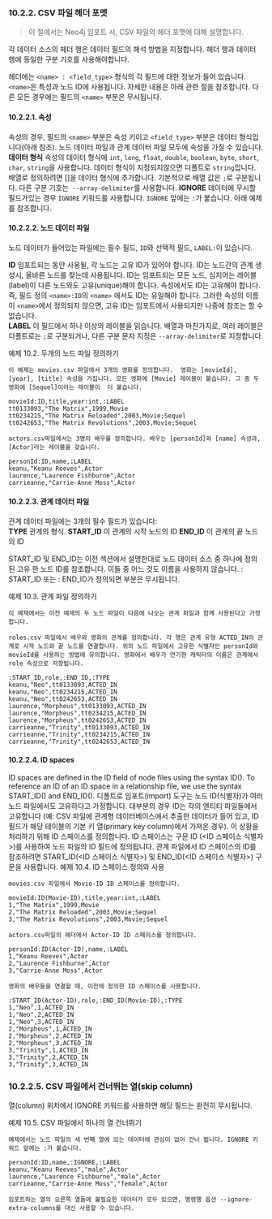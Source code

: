 ### 10.2.2. CSV 파일 헤더 포맷
> 이 절에서는 Neo4j 임포트 시, CSV 파일의 헤더 포맷에 대해 설명합니다.

각 데이터 소스의 헤더 행은 데이터 필드의 해석 방법을 지정합니다. 헤더 행과 데이터 행에 동일한 구분 기호를 사용해야합니다.

헤더에는 `<name> : <field_type>` 형식의 각 필드에 대한 정보가 들어 있습니다. `<name>`은 특성과 노드 ID에 사용됩니다. 자세한 내용은 아래 관련 절을 참조합니다. 다른 모든 경우에는 필드의 `<name>` 부분은 무시됩니다.

#### 10.2.2.1. 속성
속성의 경우, 필드의 `<name>` 부분은 속성 키이고 `<field_type>` 부분은 데이터 형식입니다(아래 참조). 노드 데이터 파일과 관계 데이터 파일 모두에 속성을 가질 수 있습니다.  
**데이터 형식**
속성의 데이터 형식에 `int`, `long`, `float`, `double`, `boolean`, `byte`, `short`, `char`, `string`을 사용합니다. 데이터 형식이 지정되지않으면 디폴트로 `string`입니다. 배열로 정의하려면 []을 데이터 형식에 추가합니다. 기본적으로 배열 값은 `;`로 구분됩니다. 다른 구분 기호는` --array-delimiter`를 사용합니다.
**IGNORE**
데이터에 무시할 필드가있는 경우 `IGNORE` 키워드를 사용합니다. `IGNORE` 앞에는 `:`가 붙습니다. 아래 예제를 참조합니다.

#### 10.2.2.2. 노드 데이터 파일
노드 데이터가 들어있는 파일에는 필수 필드, `ID`와 선택적 필드, `LABEL:`이 있습니다.

**ID**
임포트되는 동안 사용될, 각 노드는 고유 ID가 있어야 합니다. ID는 노드간의 관계 생성시, 올바른 노드를 찾는데 사용됩니다. ID는 임포트되는 모든 노드, 심지어는 레이블(label)이 다른 노드와도 고유(unique)해야 합니다. 속성에서도 ID는 고유해야 합니다. 즉, 필드 정의 `<name>:ID`의 `<name>` 에서도 ID는 유일해야 합니다. 그러한 속성의 이름이 `<name>`에서 정의되지 않으면, 고유 ID는 임포트에서 사용되지만 나중에 참조는 할 수 없습니다.   
**LABEL**
이 필드에서 하나 이상의 레이블을 읽습니다. 배열과 마찬가지로, 여러 레이블은 디폴트로는 `;`로 구분되거나, 다른 구분 문자 지정은 `--array-delimiter`로 지정합니다.  

예제 10.2. 두개의 노드 파일 정의하기
```
이 예제는 movies.csv 파일에서 3개의 영화를 정의합니다.  영화는 [movieId], [year], [title] 속성을 가집니다. 모든 영화에 [Movie] 레이블이 붙습니다. 그 중 두 영화에 [Sequel]이라는 레이블이  더 붙습니다.

movieId:ID,title,year:int,:LABEL
tt0133093,"The Matrix",1999,Movie
tt0234215,"The Matrix Reloaded",2003,Movie;Sequel
tt0242653,"The Matrix Revolutions",2003,Movie;Sequel

actors.csv파일에서는 3명의 배우를 정의합니다. 배우는 [personId]와 [name] 속성과, [Actor]라는 레이블을 갖습니다.

personId:ID,name,:LABEL
keanu,"Keanu Reeves",Actor
laurence,"Laurence Fishburne",Actor
carrieanne,"Carrie-Anne Moss",Actor
```
#### 10.2.2.3. 관계 데이터 파일
관계 데이터 파일에는 3개의 필수 필드가 있습니다:   
**TYPE**
관계의 형식.
**START_ID**
이 관계의 시작 노드의 ID
**END_ID**
이 관계의 끝 노드의 ID

START_ID 및 END_ID는 이전 섹션에서 설명한대로 노드 데이터 소스 중 하나에 정의 된 고유 한 노드 ID를 참조합니다. 이들 중 어느 것도 이름을 사용하지 않습니다. <name> : START_ID 또는 <name> : END_ID가 정의되면 <name> 부분은 무시됩니다.

예제 10.3. 관계 파일 정의하기
```
이 예제에서는 이전 예제의 두 노드 파일이 다음에 나오는 관계 파일과 함께 사용된다고 가정합니다.

roles.csv 파일에서 배우와 영화의 관계를 정의합니다. 각 행은 관계 유형 ACTED_IN의 관계로 시작 노드와 끝 노드를 연결합니다. 위의 노드 파일에서 고유한 식별자인 personId와 movieId를 사용하는 방법에 유의합니다. 영화에서 배우가 연기한 캐릭터의 이름은 관계에서 role 속성으로 저장됩니다.

:START_ID,role,:END_ID,:TYPE
keanu,"Neo",tt0133093,ACTED_IN
keanu,"Neo",tt0234215,ACTED_IN
keanu,"Neo",tt0242653,ACTED_IN
laurence,"Morpheus",tt0133093,ACTED_IN
laurence,"Morpheus",tt0234215,ACTED_IN
laurence,"Morpheus",tt0242653,ACTED_IN
carrieanne,"Trinity",tt0133093,ACTED_IN
carrieanne,"Trinity",tt0234215,ACTED_IN
carrieanne,"Trinity",tt0242653,ACTED_IN
```
#### 10.2.2.4. ID spaces
ID spaces are defined in the ID field of node files using the syntax ID(<ID space identifier>). To reference an ID of an ID space in a relationship file, we use the syntax START_ID(<ID space identifier>) and END_ID(<ID space identifier>).
디폴트로 임포트(import) 도구는 노드 ID(식별자)가 여러 노드 파일에서도 고유하다고 가정합니다. 대부분의 경우 ID는 각의 엔티티 파일들에서 고유합니다 (예: CSV 파일에 관계형 데이터베이스에서 추출한 데이터가 들어 있고, ID 필드가 해당 테이블의 기본 키 열(primary key column)에서 가져온 경우). 이 상황을 처리하기 위해 ID 스페이스를 정의합니다. ID 스페이스는 구문 ID (<ID 스페이스 식별자>)를 사용하여 노드 파일의 ID 필드에 정의됩니다. 관계 파일에서 ID 스페이스의 ID를 참조하려면 START_ID(<ID 스페이스 식별자>) 및 END_ID(<ID 스페이스 식별자>) 구문을 사용합니다.
예제 10.4. ID 스페이스 정의와 사용
```
movies.csv 파일에서 Movie-ID ID 스페이스를 정의합니다.

movieId:ID(Movie-ID),title,year:int,:LABEL
1,"The Matrix",1999,Movie
2,"The Matrix Reloaded",2003,Movie;Sequel
3,"The Matrix Revolutions",2003,Movie;Sequel

actors.csv파일의 헤더에서 Actor-ID ID 스페이스를 정의합니다.

personId:ID(Actor-ID),name,:LABEL
1,"Keanu Reeves",Actor
2,"Laurence Fishburne",Actor
3,"Carrie-Anne Moss",Actor

영화의 배우들을 연결할 때, 이전에 정의한 ID 스페이스를 사용합니다.

:START_ID(Actor-ID),role,:END_ID(Movie-ID),:TYPE
1,"Neo",1,ACTED_IN
1,"Neo",2,ACTED_IN
1,"Neo",3,ACTED_IN
2,"Morpheus",1,ACTED_IN
2,"Morpheus",2,ACTED_IN
2,"Morpheus",3,ACTED_IN
3,"Trinity",1,ACTED_IN
3,"Trinity",2,ACTED_IN
3,"Trinity",3,ACTED_IN
```
### 10.2.2.5. CSV 파일에서 건너뛰는 열(skip column)
열(column) 위치에서 IGNORE 키워드를 사용하면 해당 필드는 완전히 무시됩니다.

예제 10.5. CSV 파일에서 하나의 열 건너뛰기
```
예제에서는 노드 파일의 세 번째 열에 있는 데이터에 관심이 없어 건너 뜁니다. IGNORE 키워드 앞에는 :가 붙습니다.

personId:ID,name,:IGNORE,:LABEL
keanu,"Keanu Reeves","male",Actor
laurence,"Laurence Fishburne","male",Actor
carrieanne,"Carrie-Anne Moss","female",Actor

임포트하는 열의 오른쪽 열들에 불필요한 데이터가 모두 있으면, 명령행 옵션 --ignore-extra-columns를 대신 사용할 수 있습니다.
```
